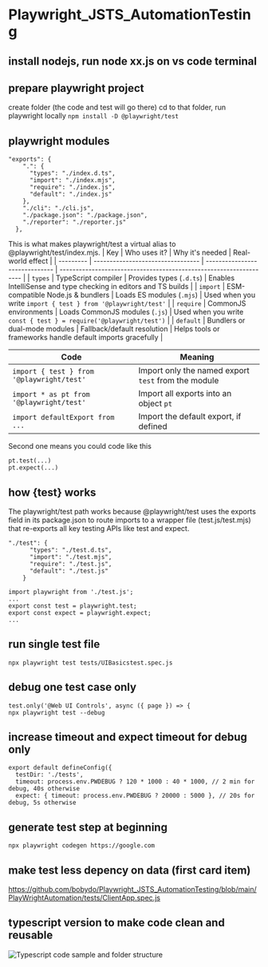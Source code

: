 # Playwright_JSTS_AutomationTesting

## install nodejs, run node xx.js on vs code terminal

## prepare playwright project
create folder (the code and test will go there)
cd to that folder, run playwright locally 
```npm install -D @playwright/test```

## playwright modules
```
"exports": {
    ".": {
      "types": "./index.d.ts",
      "import": "./index.mjs",
      "require": "./index.js",
      "default": "./index.js"
    },
    "./cli": "./cli.js",
    "./package.json": "./package.json",
    "./reporter": "./reporter.js"
  },
```
This is what makes playwright/test a virtual alias to @playwright/test/index.mjs.
| Key       | Who uses it?                      | Why it's needed                | Real-world effect                                                  |
| --------- | --------------------------------- | ------------------------------ | ------------------------------------------------------------------ |
| `types`   | TypeScript compiler               | Provides types (`.d.ts`)       | Enables IntelliSense and type checking in editors and TS builds    |
| `import`  | ESM-compatible Node.js & bundlers | Loads ES modules (`.mjs`)      | Used when you write `import { test } from '@playwright/test'`      |
| `require` | CommonJS environments             | Loads CommonJS modules (`.js`) | Used when you write `const { test } = require('@playwright/test')` |
| `default` | Bundlers or dual-mode modules     | Fallback/default resolution    | Helps tools or frameworks handle default imports gracefully        |

| Code                                      | Meaning                                             |
| ----------------------------------------- | --------------------------------------------------- |
| `import { test } from '@playwright/test'` | Import only the named export `test` from the module |
| `import * as pt from '@playwright/test'`  | Import all exports into an object `pt`              |
| `import defaultExport from ...`           | Import the default export, if defined               |
Second one means you could code like this 
```
pt.test(...)
pt.expect(...)
```

## how {test} works
The playwright/test path works because @playwright/test uses the exports field in its package.json to route imports to a wrapper file (test.js/test.mjs) that re-exports all key testing APIs like test and expect.
```
"./test": {
      "types": "./test.d.ts",
      "import": "./test.mjs",
      "require": "./test.js",
      "default": "./test.js"
    }
	
import playwright from './test.js';
...
export const test = playwright.test;
export const expect = playwright.expect;
...
```

## run single test file
```
npx playwright test tests/UIBasicstest.spec.js
```

## debug one test case only
```
test.only('@Web UI Controls', async ({ page }) => {
npx playwright test --debug
```
## increase timeout and expect timeout for debug only
```
export default defineConfig({
  testDir: './tests',
  timeout: process.env.PWDEBUG ? 120 * 1000 : 40 * 1000, // 2 min for debug, 40s otherwise
  expect: { timeout: process.env.PWDEBUG ? 20000 : 5000 }, // 20s for debug, 5s otherwise
```

## generate test step at beginning
```npx playwright codegen https://google.com ```

## make test less depency on data (first card item)
https://github.com/bobydo/Playwright_JSTS_AutomationTesting/blob/main/PlayWrightAutomation/tests/ClientApp.spec.js

## typescript version to make code clean and reusable
![Typescript code sample and folder structure](Readme/TSChange.png)






